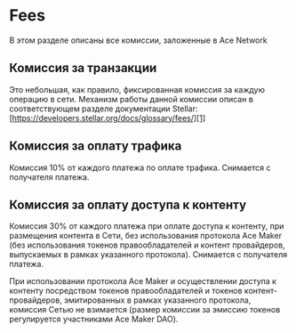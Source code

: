 # Fees

В этом разделе описаны все комиссии, заложенные в Ace Network


## Комиссия за транзакции

Это небольшая, как правило, фиксированная комиссия за каждую операцию в сети.
Механизм работы данной комиссии описан в соответствующем разделе документации Stellar:
[https://developers.stellar.org/docs/glossary/fees/][1]


## Комиссия за оплату трафика

Комиссия 10% от каждого платежа по оплате трафика.
Снимается с получателя платежа.


## Комиссия за оплату доступа к контенту

Комиссия 30% от каждого платежа при оплате доступа к контенту, при размещения контента в Сети, без использования протокола Ace Maker (без использования токенов правообладателей и контент провайдеров, выпускаемых в рамках указанного протокола). Снимается с получателя платежа.

При использовании протокола Ace Maker и осуществлении доступа к контенту посредством токенов правообладателей и токенов контент-провайдеров, эмитированных в рамках указанного протокола, комиссия Сетью не взимается (размер комиссии за эмиссию токенов регулируется участниками Ace Maker DAO).



[1]: https://developers.stellar.org/docs/glossary/fees/
